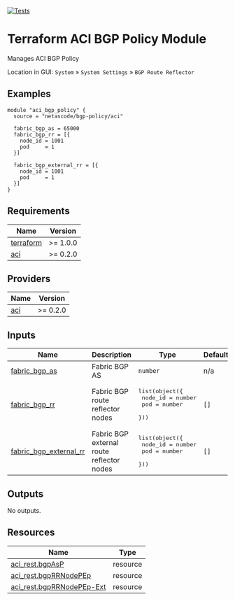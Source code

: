 <!-- BEGIN_TF_DOCS -->
[![Tests](https://github.com/netascode/terraform-aci-scaffolding/actions/workflows/test.yml/badge.svg)](https://github.com/netascode/terraform-aci-scaffolding/actions/workflows/test.yml)

# Terraform ACI BGP Policy Module

Manages ACI BGP Policy

Location in GUI:
`System` » `System Settings` » `BGP Route Reflector`

## Examples

```hcl
module "aci_bgp_policy" {
  source = "netascode/bgp-policy/aci"

  fabric_bgp_as = 65000
  fabric_bgp_rr = [{
    node_id = 1001
    pod     = 1
  }]

  fabric_bgp_external_rr = [{
    node_id = 1001
    pod     = 1
  }]
}

```

## Requirements

| Name | Version |
|------|---------|
| <a name="requirement_terraform"></a> [terraform](#requirement\_terraform) | >= 1.0.0 |
| <a name="requirement_aci"></a> [aci](#requirement\_aci) | >= 0.2.0 |

## Providers

| Name | Version |
|------|---------|
| <a name="provider_aci"></a> [aci](#provider\_aci) | >= 0.2.0 |

## Inputs

| Name | Description | Type | Default | Required |
|------|-------------|------|---------|:--------:|
| <a name="input_fabric_bgp_as"></a> [fabric\_bgp\_as](#input\_fabric\_bgp\_as) | Fabric BGP AS | `number` | n/a | yes |
| <a name="input_fabric_bgp_rr"></a> [fabric\_bgp\_rr](#input\_fabric\_bgp\_rr) | Fabric BGP route reflector nodes | <pre>list(object({<br>    node_id = number<br>    pod     = number<br>  }))</pre> | `[]` | no |
| <a name="input_fabric_bgp_external_rr"></a> [fabric\_bgp\_external\_rr](#input\_fabric\_bgp\_external\_rr) | Fabric BGP external route reflector nodes | <pre>list(object({<br>    node_id = number<br>    pod     = number<br>  }))</pre> | `[]` | no |

## Outputs

No outputs.

## Resources

| Name | Type |
|------|------|
| [aci_rest.bgpAsP](https://registry.terraform.io/providers/netascode/aci/latest/docs/resources/rest) | resource |
| [aci_rest.bgpRRNodePEp](https://registry.terraform.io/providers/netascode/aci/latest/docs/resources/rest) | resource |
| [aci_rest.bgpRRNodePEp-Ext](https://registry.terraform.io/providers/netascode/aci/latest/docs/resources/rest) | resource |
<!-- END_TF_DOCS -->